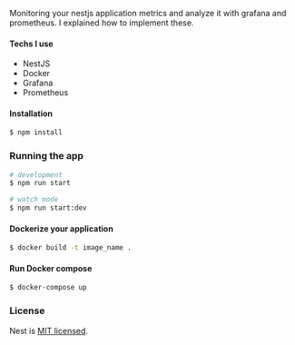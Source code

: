 Monitoring your nestjs application metrics and analyze it with grafana and prometheus. I explained how to implement these. 
#### Techs I use
 - NestJS
 - Docker
 - Grafana
 - Prometheus

#### Installation 
```bash
$ npm install
```
### Running the app

```bash
# development
$ npm run start

# watch mode
$ npm run start:dev

```
#### Dockerize your application
```bash
$ docker build -t image_name . 
```
#### Run Docker compose 
```bash
$ docker-compose up 
```


### License

Nest is [MIT licensed](LICENSE).
